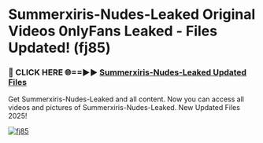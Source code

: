 # Summerxiris-Nudes-Leaked Original Videos 0nlyFans Leaked - Files Updated! (fj85)

<h3>🔴 CLICK HERE 🌐==►► <a href="https://tinyurl.com/4mcuefdz" rel="nofollow">Summerxiris-Nudes-Leaked Updated Files</a></h3>

Get Summerxiris-Nudes-Leaked and all content. Now you can access all videos and pictures of Summerxiris-Nudes-Leaked. New Updated Files 2025!

[![fj85](https://i.imgur.com/StAQSOY.gif)](https://tinyurl.com/4mcuefdz)
